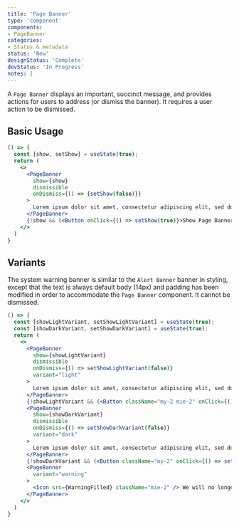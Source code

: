 ```yaml
---
title: 'Page Banner'
type: 'component'
components:
- PageBanner
categories:
- Status & metadata
status: 'New'
designStatus: 'Complete'
devStatus: 'In Progress'
notes: |
---
```


A ``Page Banner`` displays an important, succinct message, and provides actions for users to address (or dismiss the banner). It requires a user action to be dismissed.

## Basic Usage

```jsx live
() => {
  const [show, setShow] = useState(true);
  return (
    <>
      <PageBanner
        show={show}
        dismissible
        onDismiss={() => {setShow(false)}}
      >
        Lorem ipsum dolor sit amet, consectetur adipiscing elit, sed do eiusmod tempor incididunt ut labore.
      </PageBanner>
      {!show && (<Button onClick={() => setShow(true)}>Show Page Banner</Button>)}
    </>
  )
}
```

## Variants

The system warning banner is similar to the ``Alert Banner`` banner in styling, except that the text is always default body (14px) and padding has been modified in order to accommodate the ``Page Banner`` component. It cannot be dismissed.

```jsx live
() => {
  const [showLightVariant, setShowLightVariant] = useState(true);
  const [showDarkVariant, setShowDarkVariant] = useState(true);
  return (
    <>
      <PageBanner
        show={showLightVariant}
        dismissible
        onDismiss={() => setShowLightVariant(false)}
        variant="light"
      >
        Lorem ipsum dolor sit amet, consectetur adipiscing elit, sed do eiusmod tempor incididunt ut labore.
      </PageBanner>
      {!showLightVariant && (<Button className="my-2 mie-2" onClick={() => setShowLightVariant(true)}>Show light variant</Button>)}
      <PageBanner
        show={showDarkVariant}
        dismissible
        onDismiss={() => setShowDarkVariant(false)}
        variant="dark"
      >
        Lorem ipsum dolor sit amet, consectetur adipiscing elit, sed do eiusmod tempor incididunt ut labore.
      </PageBanner>
      {!showDarkVariant && (<Button className="my-2" onClick={() => setShowDarkVariant(true)}>Show dark variant</Button>)}
      <PageBanner
        variant="warning"
      >
        <Icon src={WarningFilled} className="mie-2" /> We will no longer support Internet Explorer 11.
      </PageBanner>
    </>
  )
}
```
